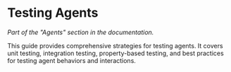 # Testing Agents

_Part of the "Agents" section in the documentation._

This guide provides comprehensive strategies for testing agents. It covers unit testing, integration testing, property-based testing, and best practices for testing agent behaviors and interactions.
